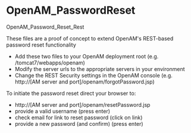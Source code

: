 OpenAM_PasswordReset
====================

OpenAM_Password_Reset_Rest

These files are a proof of concept to extend OpenAM's REST-based password reset functionality

- Add these two files to your OpenAM deployment root (e.g. /tomcat7/webapps/openam)
- Modify the server urls to the appropriate servers in your environment
- Change the REST Security settings in the OpenAM console (e.g. http://[AM server and port]/openam/forgotPassword.jsp)

To initiate the password reset direct your browser to:

- http://[AM server and port]/openam/resetPassword.jsp
- provide a valid username (press enter)
- check email for link to reset password (click on link)
- provide a new password (and confirm) (press enter)
